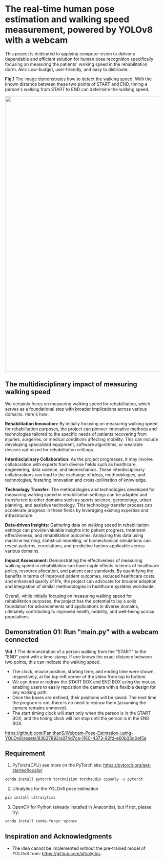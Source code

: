 # The real-time human pose estimation and walking speed measurement, powered by YOLOv8 with a webcam

This project is dedicated to applying computer vision to deliver a dependable and efficient solution for human pose recognition specifically focusing on measuring the patients' walking speed in the rehabilitation dorm.
Aim: Low-budget, user-friendly, and easy to distribute.

**Fig.1** The image demonstrates how to detect the walking speed. With the known distance between these two points of START and END, timing a person's walking from START to END can determine the walking speed.

<img src="https://github.com/PanithanS/Webcam-Pose-Estimation-using-YOLOv8/assets/83627892/fd0bff1e-03b9-478d-bc0d-c6a0f18ee0d9" width="900">

## The multidisciplinary impact of measuring walking speed
We certainly focus on measuring walking speed for rehabilitation, which serves as a foundational step with broader implications across various domains. Here's how:

**Rehabilitation Innovation:** By initially focusing on measuring walking speed for rehabilitation purposes, the project can pioneer innovative methods and technologies tailored to the specific needs of patients recovering from injuries, surgeries, or medical conditions affecting mobility. This can include developing specialized equipment, software algorithms, or wearable devices optimized for rehabilitation settings.

**Interdisciplinary Collaboration:** As the project progresses, it may involve collaboration with experts from diverse fields such as healthcare, engineering, data science, and biomechanics. These interdisciplinary collaborations can lead to the exchange of ideas, methodologies, and technologies, fostering innovation and cross-pollination of knowledge.

**Technology Transfer:** The methodologies and technologies developed for measuring walking speed in rehabilitation settings can be adapted and transferred to other domains such as sports science, gerontology, urban planning, and assistive technology. This technology transfer process can accelerate progress in these fields by leveraging existing expertise and infrastructure.

**Data-driven Insights:** Gathering data on walking speed in rehabilitation settings can provide valuable insights into patient progress, treatment effectiveness, and rehabilitation outcomes. Analyzing this data using machine learning, statistical modeling, or biomechanical simulations can reveal patterns, correlations, and predictive factors applicable across various domains.

**Impact Assessment:** Demonstrating the effectiveness of measuring walking speed in rehabilitation can have ripple effects in terms of healthcare policy, resource allocation, and patient care standards. By quantifying the benefits in terms of improved patient outcomes, reduced healthcare costs, and enhanced quality of life, the project can advocate for broader adoption and integration of similar methodologies in healthcare systems worldwide.

Overall, while initially focusing on measuring walking speed for rehabilitation purposes, the project has the potential to lay a solid foundation for advancements and applications in diverse domains, ultimately contributing to improved health, mobility, and well-being across populations.

## Demonstration 01: Run "main.py" with a webcam connected
**Vid. 1** The demonstration of a person walking from the "START" to the "END" point with a time-stamp. If one knows the exact distance between two points, this can indicate the walking speed.
- The clock, mouse position, starting time, and ending time were shown, respectively, at the top-left corner of the video from top to bottom.
- We can draw or redraw the START BOX and END BOX using the mouse, enabling users to easily reposition the camera with a flexible design for any walking path.
- Once the boxes are defined, their positions will be saved. The next time the program is run, there is no need to redraw them (assuming the camera remains unmoved).
- The start timing clock will start only when the person is in the START BOX, and the timing clock will not stop until the person is in the END BOX.

https://github.com/PanithanS/Webcam-Pose-Estimation-using-YOLOv8/assets/83627892/a074d7ca-1160-4373-92fd-e60b03d0ef5a

## Requirement
1. PyTorch(CPU)
see more on the PyTorch site: https://pytorch.org/get-started/locally/

```Python
conda install pytorch torchvision torchaudio cpuonly -c pytorch
```
2. Ultralytics for the YOLOv8 pose estimation

```Python
pip install ultralytics
```
3. OpenCV for Python (already installed in Anaconda), but if not, please try:
```Python
conda install conda-forge::opencv
```
## Inspiration and Acknowledgments
- The idea cannot be implemented without the pre-trained model of YOLOv8 from: https://github.com/ultralytics.
